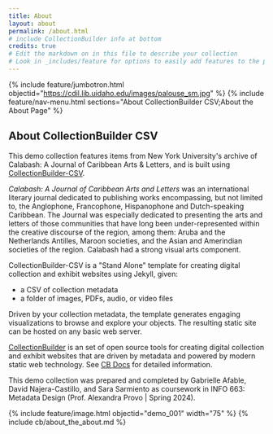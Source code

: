 ```yaml
---
title: About
layout: about
permalink: /about.html
# include CollectionBuilder info at bottom
credits: true
# Edit the markdown on in this file to describe your collection
# Look in _includes/feature for options to easily add features to the page
---
```


{% include feature/jumbotron.html objectid="https://cdil.lib.uidaho.edu/images/palouse_sm.jpg" %} 
{% include feature/nav-menu.html sections="About CollectionBuilder CSV;About the About Page" %}

## About CollectionBuilder CSV

This demo collection features items from New York University's archive of Calabash: A Journal of Caribbean Arts & Letters, and is built using [CollectionBuilder-CSV](https://github.com/CollectionBuilder/collectionbuilder-csv).

_Calabash: A Journal of Caribbean Arts and Letters_ was an international literary journal dedicated to publishing works encompassing, but not limited to, the Anglophone, Francophone, Hispanophone and Dutch-speaking Caribbean. The Journal was especially dedicated to presenting the arts and letters of those communities that have long been under-represented within the creative discourse of the region, among them: Aruba and the Netherlands Antilles, Maroon societies, and the Asian and Amerindian societies of the region. Calabash had a strong visual arts component.

CollectionBuilder-CSV is a "Stand Alone" template for creating digital collection and exhibit websites using Jekyll, given:

- a CSV of collection metadata
- a folder of images, PDFs, audio, or video files

Driven by your collection metadata, the template generates engaging visualizations to browse and explore your objects.
The resulting static site can be hosted on any basic web server.

[CollectionBuilder](https://github.com/CollectionBuilder/) is an set of open source tools for creating digital collection and exhibit websites that are driven by metadata and powered by modern static web technology.
See [CB Docs](https://collectionbuilder.github.io/cb-docs/) for detailed information.

This demo collection was prepared and completed by Gabrielle Afable, David Najera-Castillo, and Sara Sarmiento as coursework in INFO 663: Metadata Design (Prof. Alexandra Provo | Spring 2024).

{% include feature/image.html objectid="demo_001" width="75" %} 
{% include cb/about_the_about.md %} 
